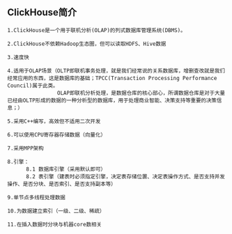 ## ClickHouse简介

    1.ClickHouse是一个用于联机分析(OLAP)的列式数据库管理系统(DBMS)。
    
    2.ClickHouse不依赖Hadoop生态圈，但可以读取HDFS、Hive数据
    
    3.速度快
    
    4.适用于OLAP场景（OLTP即联机事务处理，就是我们经常说的关系数据库，增删查改就是我们经常应用的东西，这是数据库的基础；TPCC(Transaction Processing Performance Council)属于此类。
                    OLAP即联机分析处理，是数据仓库的核心部心，所谓数据仓库是对于大量已经由OLTP形成的数据的一种分析型的数据库，用于处理商业智能、决策支持等重要的决策信息；）
                    
    5.采用C++编写，高效但不适用二次开发
    
    6.可以使用CPU寄存器存储数据（向量化）
    
    7.采用MPP架构
    
    8.引擎：
          8.1 数据库引擎（采用默认即可）
          8.2 表引擎（建表时必须指定引擎，决定表存储位置、决定表操作方式、是否支持并发操作、是否分块、是否索引、是否支持副本等）
     
    9.单节点多线程处理数据
    
    10.为数据建立索引（一级、二级、稀疏）
    
    11.在插入数据时分块与机器core数相关